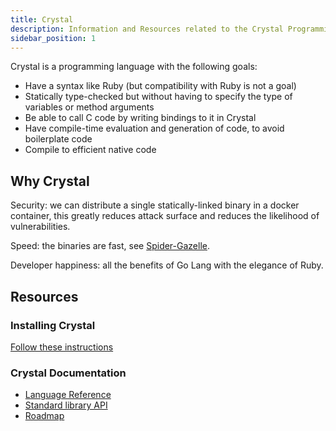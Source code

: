 ```yaml
---
title: Crystal
description: Information and Resources related to the Crystal Programming Language
sidebar_position: 1
---
```


Crystal is a programming language with the following goals:

* Have a syntax like Ruby (but compatibility with Ruby is not a goal)
* Statically type-checked but without having to specify the type of variables or method arguments
* Be able to call C code by writing bindings to it in Crystal
* Have compile-time evaluation and generation of code, to avoid boilerplate code
* Compile to efficient native code

## Why Crystal

Security: we can distribute a single statically-linked binary in a docker container,
this greatly reduces attack surface and reduces the likelihood of vulnerabilities.

Speed: the binaries are fast, see [Spider-Gazelle](#spider-gazelle).

Developer happiness: all the benefits of Go Lang with the elegance of Ruby.

## Resources

### Installing Crystal

[Follow these instructions](https://crystal-lang.org/install)

###  Crystal Documentation

* [Language Reference](http://crystal-lang.org/reference)
* [Standard library API](https://crystal-lang.org/api)
* [Roadmap](https://github.com/crystal-lang/crystal/wiki/Roadmap)